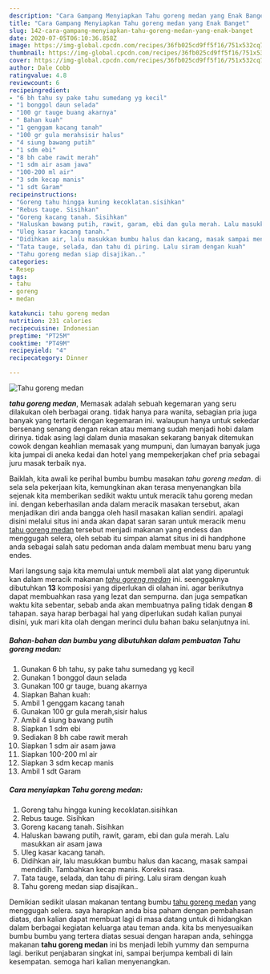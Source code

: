 ```yaml
---
description: "Cara Gampang Menyiapkan Tahu goreng medan yang Enak Banget"
title: "Cara Gampang Menyiapkan Tahu goreng medan yang Enak Banget"
slug: 142-cara-gampang-menyiapkan-tahu-goreng-medan-yang-enak-banget
date: 2020-07-05T06:10:36.858Z
image: https://img-global.cpcdn.com/recipes/36fb025cd9ff5f16/751x532cq70/tahu-goreng-medan-foto-resep-utama.jpg
thumbnail: https://img-global.cpcdn.com/recipes/36fb025cd9ff5f16/751x532cq70/tahu-goreng-medan-foto-resep-utama.jpg
cover: https://img-global.cpcdn.com/recipes/36fb025cd9ff5f16/751x532cq70/tahu-goreng-medan-foto-resep-utama.jpg
author: Dale Cobb
ratingvalue: 4.8
reviewcount: 6
recipeingredient:
- "6 bh tahu sy pake tahu sumedang yg kecil"
- "1 bonggol daun selada"
- "100 gr tauge buang akarnya"
- " Bahan kuah"
- "1 genggam kacang tanah"
- "100 gr gula merahsisir halus"
- "4 siung bawang putih"
- "1 sdm ebi"
- "8 bh cabe rawit merah"
- "1 sdm air asam jawa"
- "100-200 ml air"
- "3 sdm kecap manis"
- "1 sdt Garam"
recipeinstructions:
- "Goreng tahu hingga kuning kecoklatan.sisihkan"
- "Rebus tauge. Sisihkan"
- "Goreng kacang tanah. Sisihkan"
- "Haluskan bawang putih, rawit, garam, ebi dan gula merah. Lalu masukkan air asam jawa"
- "Uleg kasar kacang tanah."
- "Didihkan air, lalu masukkan bumbu halus dan kacang, masak sampai mendidih. Tambahkan kecap manis. Koreksi rasa."
- "Tata tauge, selada, dan tahu di piring. Lalu siram dengan kuah"
- "Tahu goreng medan siap disajikan.."
categories:
- Resep
tags:
- tahu
- goreng
- medan

katakunci: tahu goreng medan 
nutrition: 231 calories
recipecuisine: Indonesian
preptime: "PT25M"
cooktime: "PT49M"
recipeyield: "4"
recipecategory: Dinner

---
```



![Tahu goreng medan](https://img-global.cpcdn.com/recipes/36fb025cd9ff5f16/751x532cq70/tahu-goreng-medan-foto-resep-utama.jpg)

<b><i>tahu goreng medan</i></b>, Memasak adalah sebuah kegemaran yang seru dilakukan oleh berbagai orang. tidak hanya para wanita, sebagian pria juga banyak yang tertarik dengan kegemaran ini. walaupun hanya untuk sekedar bersenang senang dengan rekan atau memang sudah menjadi hobi dalam dirinya. tidak asing lagi dalam dunia masakan sekarang banyak ditemukan cowok dengan keahlian memasak yang mumpuni, dan lumayan banyak juga kita jumpai di aneka kedai dan hotel yang mempekerjakan chef pria sebagai juru masak terbaik nya.



Baiklah, kita awali ke perihal bumbu bumbu masakan <i>tahu goreng medan</i>. di sela sela pekerjaan kita, kemungkinan akan terasa menyenangkan bila sejenak kita memberikan sedikit waktu untuk meracik tahu goreng medan ini. dengan keberhasilan anda dalam meracik masakan tersebut, akan menjadikan diri anda bangga oleh hasil masakan kalian sendiri. apalagi disini melalui situs ini anda akan dapat saran saran untuk meracik menu <u>tahu goreng medan</u> tersebut menjadi makanan yang endess dan menggugah selera, oleh sebab itu simpan alamat situs ini di handphone anda sebagai salah satu pedoman anda dalam membuat menu baru yang endes.


Mari langsung saja kita memulai untuk membeli alat alat yang diperuntuk kan dalam meracik makanan <u><i>tahu goreng medan</i></u> ini. seenggaknya dibutuhkan <b>13</b> komposisi yang diperlukan di olahan ini. agar berikutnya dapat membuahkan rasa yang lezat dan sempurna. dan juga sempatkan waktu kita sebentar, sebab anda akan membuatnya paling tidak dengan <b>8</b> tahapan. saya harap berbagai hal yang diperlukan sudah kalian punyai disini, yuk mari kita olah dengan merinci dulu bahan baku selanjutnya ini.

<!--inarticleads1-->

##### Bahan-bahan dan bumbu yang dibutuhkan dalam pembuatan Tahu goreng medan:

1. Gunakan 6 bh tahu, sy pake tahu sumedang yg kecil
1. Gunakan 1 bonggol daun selada
1. Gunakan 100 gr tauge, buang akarnya
1. Siapkan  Bahan kuah:
1. Ambil 1 genggam kacang tanah
1. Gunakan 100 gr gula merah,sisir halus
1. Ambil 4 siung bawang putih
1. Siapkan 1 sdm ebi
1. Sediakan 8 bh cabe rawit merah
1. Siapkan 1 sdm air asam jawa
1. Siapkan 100-200 ml air
1. Siapkan 3 sdm kecap manis
1. Ambil 1 sdt Garam




<!--inarticleads2-->

##### Cara menyiapkan Tahu goreng medan:

1. Goreng tahu hingga kuning kecoklatan.sisihkan
1. Rebus tauge. Sisihkan
1. Goreng kacang tanah. Sisihkan
1. Haluskan bawang putih, rawit, garam, ebi dan gula merah. Lalu masukkan air asam jawa
1. Uleg kasar kacang tanah.
1. Didihkan air, lalu masukkan bumbu halus dan kacang, masak sampai mendidih. Tambahkan kecap manis. Koreksi rasa.
1. Tata tauge, selada, dan tahu di piring. Lalu siram dengan kuah
1. Tahu goreng medan siap disajikan..




Demikian sedikit ulasan makanan tentang bumbu <u>tahu goreng medan</u> yang menggugah selera. saya harapkan anda bisa paham dengan pembahasan diatas, dan kalian dapat membuat lagi di masa datang untuk di hidangkan dalam berbagai kegiatan keluarga atau teman anda. kita bs menyesuaikan bumbu bumbu yang tertera diatas sesuai dengan harapan anda, sehingga makanan <b>tahu goreng medan</b> ini bs menjadi lebih yummy dan sempurna lagi. berikut penjabaran singkat ini, sampai berjumpa kembali di lain kesempatan. semoga hari kalian menyenangkan.
